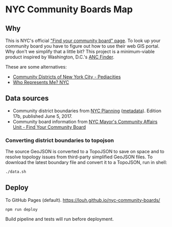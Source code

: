 NYC Community Boards Map
========================

## Why

This is NYC's official ["Find your community board" page](http://www.nyc.gov/html/cau/html/cb/cb.shtml). To look up your community board you have to figure out how to use their web GIS portal. Why don't we simplify that a little bit? This project is a minimum-viable product inspired by Washington, D.C.'s [ANC Finder](http://ancfinder.org/).

These are some alternatives:

- [Community Districts of New York City - Pediacities](http://nyc.pediacities.com/Community_Districts)
- [Who Represents Me? NYC](http://www.mygovnyc.org/)

## Data sources

- Community district boundaries from [NYC Planning](http://www1.nyc.gov/site/planning/data-maps/open-data/districts-download-metadata.page) ([metadata](http://www1.nyc.gov/assets/planning/download/pdf/data-maps/open-data/nycd_metadata.pdf?ver=17b)). Edition 17b, published June 5, 2017.
- Community board information from [NYC Mayor's Community Affairs Unit - Find Your Community Board](http://www.nyc.gov/html/cau/html/cb/cb.shtml)

### Converting district boundaries to topojson

The source GeoJSON is converted to a TopoJSON to save on space and to resolve topology issues from third-party simplified GeoJSON files. To download the latest boundary file and convert it to a TopoJSON, run in shell:

```sh
./data.sh
```

## Deploy

To GitHub Pages (default). https://louh.github.io/nyc-community-boards/

```
npm run deploy
```

Build pipeline and tests will run before deployment.
